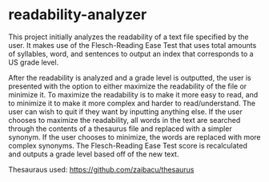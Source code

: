 # readability-analyzer
This project initially analyzes the readability of a text file specified by the user. It makes use of the Flesch-Reading Ease Test that uses total amounts of
syllables, word, and sentences to output an index that corresponds to a US grade level.

After the readability is analyzed and a grade level is outputted, the user is presented with the option to
either maximize the readability of the file or minimize it. To maximize the readability is to make it more
easy to read, and to minimize it to make it more complex and harder to read/understand. The user can
wish to quit if they want by inputting anything else. If the user chooses to maximize the readability, all
words in the text are searched through the contents of a thesaurus file and replaced with a simpler
synonym. If the user chooses to minimize, the words are replaced with more complex synonyms. The
Flesch-Reading Ease Test score is recalculated and outputs a grade level based off of the new text.

Thesauraus used: https://github.com/zaibacu/thesaurus
